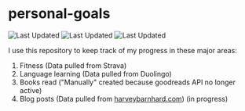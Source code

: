 # personal-goals
![Last Updated](https://img.shields.io/date/1625624463?color=FC4C02&label=Fitness%20Updated&logo=strava)
![Last Updated](https://img.shields.io/date/1625624463?color=7ac70c&label=Language%20Updated&logo=duolingo)
![Last Updated](https://img.shields.io/date/1625624463?color=e9e5cd&label=Books%20Updated&logo=goodreads)

I use this repository to keep track of my progress in these major areas:

1. Fitness (Data pulled from Strava)
2. Language learning (Data pulled from Duolingo)
3. Books read ("Manually" created because goodreads API no longer active)
4. Blog posts (Data pulled from [harveybarnhard.com](https://harveybarnhard.com)) (in progress)
